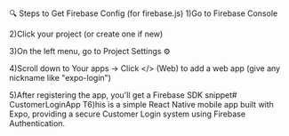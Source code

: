 🔍 Steps to Get Firebase Config (for firebase.js)
1)Go to Firebase Console

2)Click your project (or create one if new)

3)On the left menu, go to Project Settings ⚙️

4)Scroll down to Your apps → Click </> (Web) to add a web app (give any nickname like "expo-login")

5)After registering the app, you'll get a Firebase SDK snippet# CustomerLoginApp
T6)his is a simple React Native mobile app built with Expo, providing a secure Customer Login system using Firebase Authentication.

